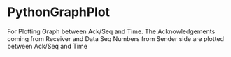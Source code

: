 # PythonGraphPlot
For Plotting Graph between Ack/Seq and Time. The Acknowledgements coming from Receiver and Data Seq Numbers from Sender side are plotted between Ack/Seq and Time
